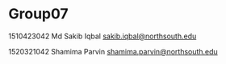 # Group07

1510423042	Md Sakib Iqbal	<sakib.iqbal@northsouth.edu>

1520321042	Shamima Parvin	<shamima.parvin@northsouth.edu>

